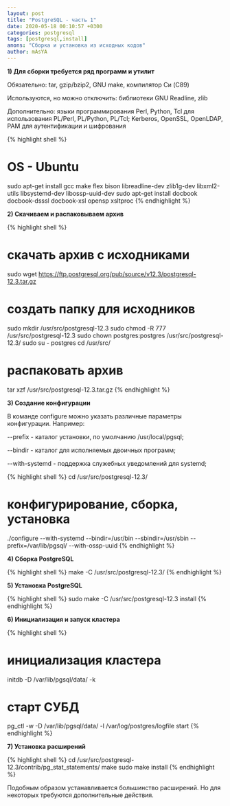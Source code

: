```yaml
---
layout: post
title: "PostgreSQL - часть 1" 
date: 2020-05-18 00:10:57 +0300
categories: postgresql
tags: [postgresql,install]
anons: "Сборка и установка из исходных кодов"
author: mAsYA
---
```


<b>1) Для сборки требуется ряд программ и утилит</b>

Обязательно: tar, gzip/bzip2, GNU make, компилятор Си (C89)

Используются, но можно отключить: библиотеки GNU Readline, zlib

Дополнительно: языки программирования Perl, Python, Tcl для использования PL/Perl, PL/Python, PL/Tcl; Kerberos, OpenSSL, OpenLDAP, PAM для аутентификации и шифрования

{% highlight shell %}
# OS - Ubuntu
sudo apt-get install gcc make flex bison libreadline-dev zlib1g-dev libxml2-utils libsystemd-dev libossp-uuid-dev
sudo apt-get install docbook docbook-dsssl docbook-xsl opensp xsltproc
{% endhighlight %}

<b>2) Скачиваем и распаковываем архив</b> 

{% highlight shell %}
# скачать архив с исходниками
sudo wget https://ftp.postgresql.org/pub/source/v12.3/postgresql-12.3.tar.gz
# создать папку для исходников
sudo mkdir /usr/src/postgresql-12.3
sudo chmod -R 777 /usr/src/postgresql-12.3
sudo chown postgres:postgres /usr/src/postgresql-12.3/
sudo su - postgres
cd /usr/src/
# распаковать архив
tar xzf /usr/src/postgresql-12.3.tar.gz
{% endhighlight %}

<b>3) Создание конфигурации</b>

В команде configure можно указать различные параметры конфигурации. Например:

--prefix - каталог установки, по умолчанию /usr/local/pgsql;

--bindir - каталог для исполняемых двоичных программ;

--with-systemd - поддержка служебных уведомлений для systemd;

{% highlight shell %}
cd /usr/src/postgresql-12.3/
# конфигурирование, сборка, установка 
./configure --with-systemd --bindir=/usr/bin --sbindir=/usr/sbin --prefix=/var/lib/pgsql/ --with-ossp-uuid
{% endhighlight %}

<b>4) Сборка PostgreSQL</b>

{% highlight shell %}
make -C /usr/src/postgresql-12.3/
{% endhighlight %}

<b>5) Установка PostgreSQL</b>

{% highlight shell %}
sudo make -C /usr/src/postgresql-12.3 install
{% endhighlight %}   

<b>6) Инициализация и запуск кластера</b>

{% highlight shell %}
# инициализация кластера
initdb -D /var/lib/pgsql/data/ -k
# старт СУБД
pg_ctl -w -D /var/lib/pgsql/data/ -l /var/log/postgres/logfile start
{% endhighlight %}

<b>7) Установка расширений</b>

{% highlight shell %}
cd /usr/src/postgresql-12.3/contrib/pg_stat_statements/
make
sudo make install
{% endhighlight %}

Подобным образом устанавливается большинство расширений. Но для некоторых требуются дополнительные действия.


